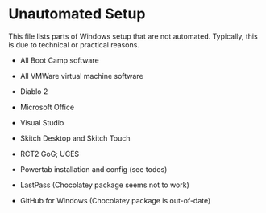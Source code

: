 Unautomated Setup
=================

This file lists parts of Windows setup that are not automated. Typically, this is due to technical or practical reasons.

* All Boot Camp software
* All VMWare virtual machine software
* Diablo 2
* Microsoft Office
* Visual Studio
* Skitch Desktop and Skitch Touch
* RCT2 GoG; UCES
* Powertab installation and config (see todos)

* LastPass (Chocolatey package seems not to work)
* GitHub for Windows (Chocolatey package is out-of-date)
